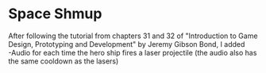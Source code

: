 # Space Shmup
 
After following the tutorial from chapters 31 and 32 of "Introduction to Game Design, Prototyping and Development" by Jeremy Gibson Bond, I added  
-Audio for each time the hero ship fires a laser projectile (the audio also has the same cooldown as the lasers)
